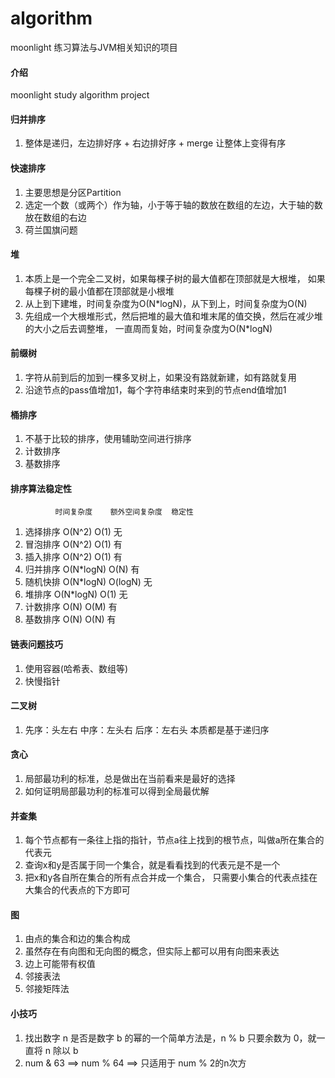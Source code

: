 # algorithm

moonlight 练习算法与JVM相关知识的项目

#### 介绍
moonlight study algorithm project

#### 归并排序

1.  整体是递归，左边排好序 + 右边排好序 + merge 让整体上变得有序

#### 快速排序

1.  主要思想是分区Partition
2.  选定一个数（或两个）作为轴，小于等于轴的数放在数组的左边，大于轴的数放在数组的右边
3.  荷兰国旗问题

#### 堆

1.  本质上是一个完全二叉树，如果每棵子树的最大值都在顶部就是大根堆，
    如果每棵子树的最小值都在顶部就是小根堆
2.  从上到下建堆，时间复杂度为O(N*logN)，从下到上，时间复杂度为O(N) 
3.  先组成一个大根堆形式，然后把堆的最大值和堆末尾的值交换，然后在减少堆的大小之后去调整堆，
    一直周而复始，时间复杂度为O(N*logN) 

#### 前缀树

1.  字符从前到后的加到一棵多叉树上，如果没有路就新建，如有路就复用
2.  沿途节点的pass值增加1，每个字符串结束时来到的节点end值增加1

#### 桶排序

1.  不基于比较的排序，使用辅助空间进行排序
2.  计数排序
3.  基数排序

#### 排序算法稳定性

		      时间复杂度	   额外空间复杂度  稳定性
1.  选择排序		O(N^2)			O(1)		无
2.  冒泡排序		O(N^2)			O(1)		有
3.  插入排序		O(N^2)			O(1)		有
4.  归并排序		O(N*logN)		O(N)		有
5.  随机快排		O(N*logN)		O(logN)		无
6.  堆排序		O(N*logN)		O(1)		无
7.  计数排序		O(N)			O(M)		有
8.  基数排序		O(N)			O(N)		有

#### 链表问题技巧

1.  使用容器(哈希表、数组等)
2.  快慢指针 

#### 二叉树

1.  先序：头左右  中序：左头右  后序：左右头  本质都是基于递归序

#### 贪心

1.  局部最功利的标准，总是做出在当前看来是最好的选择
2.  如何证明局部最功利的标准可以得到全局最优解

#### 并查集

1.  每个节点都有一条往上指的指针，节点a往上找到的根节点，叫做a所在集合的代表元
2.  查询x和y是否属于同一个集合，就是看看找到的代表元是不是一个
3.  把x和y各自所在集合的所有点合并成一个集合，
    只需要小集合的代表点挂在大集合的代表点的下方即可
    
#### 图

1.  由点的集合和边的集合构成
2.  虽然存在有向图和无向图的概念，但实际上都可以用有向图来表达
3.  边上可能带有权值
4.  邻接表法
5.  邻接矩阵法

#### 小技巧
1.  找出数字 n 是否是数字 b 的幂的一个简单方法是，n % b 只要余数为 0，就一直将 n 除以 b
2.  num & 63 ==> num % 64   ==> 只适用于 num % 2的n次方